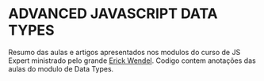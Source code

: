 # ADVANCED JAVASCRIPT DATA TYPES

Resumo das aulas e artigos apresentados nos modulos do curso de JS Expert ministrado pelo grande [Erick Wendel](https://github.com/ErickWendel).
Codigo contem anotações das aulas do modulo de Data Types.
